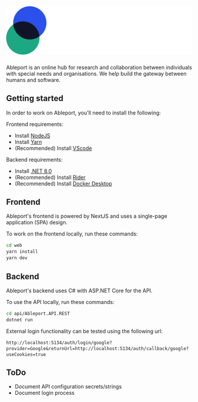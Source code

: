 # ![Ableport Logo](/web/src/assets/logo.svg)

Ableport is an online hub for research and collaboration between individuals with special needs and organisations. We help build the gateway between humans and software.

## Getting started

In order to work on Ableport, you'll need to install the following:

Frontend requirements:
- Install [NodeJS](https://nodejs.org/en/download)
- Install [Yarn](https://yarnpkg.com/getting-started/install)
- (Recommended) Install [VScode](https://code.visualstudio.com/)

Backend requirements:
- Install [.NET 8.0](https://dotnet.microsoft.com/en-us/download/dotnet/8.0)
- (Recommended) Install [Rider](https://www.jetbrains.com/rider/)
- (Recommended) Install [Docker Desktop](https://docs.docker.com/desktop/)

## Frontend

Ableport's frontend is powered by NextJS and uses a single-page application (SPA) design.

To work on the frontend locally, run these commands:

```sh
cd web
yarn install
yarn dev
```

## Backend

Ableport's backend uses C# with ASP.NET Core for the API.

To use the API locally, run these commands:

```sh
cd api/Ableport.API.REST
dotnet run
```

External login functionality can be tested using the following url:

```
http://localhost:5134/auth/login/google?provider=Google&returnUrl=http://localhost:5134/auth/callback/google?useCookies=true
```

## ToDo

- Document API configuration secrets/strings
- Document login process
